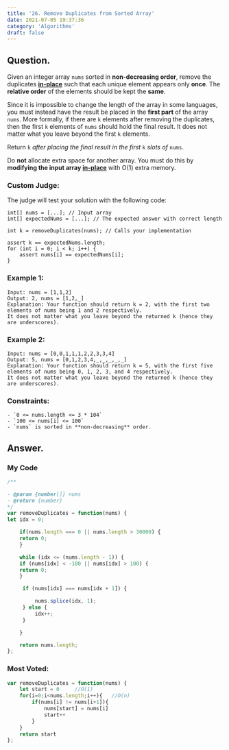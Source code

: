 ```yaml
---
title: '26. Remove Duplicates from Sorted Array'
date: 2021-07-05 19:37:36
category: 'Algorithms'
draft: false
---
```


## Question.

Given an integer array `nums` sorted in **non-decreasing order**, remove the duplicates **[in-place](https://en.wikipedia.org/wiki/In-place_algorithm)** such that each unique element appears only **once**. The **relative order** of the elements should be kept the **same**.

Since it is impossible to change the length of the array in some languages, you must instead have the result be placed in the **first part** of the array `nums`. More formally, if there are `k` elements after removing the duplicates, then the first `k` elements of `nums` should hold the final result. It does not matter what you leave beyond the first `k` elements.

Return `k` *after placing the final result in the first* `k` *slots of* `nums`.

Do **not** allocate extra space for another array. You must do this by **modifying the input array [in-place](https://en.wikipedia.org/wiki/In-place_algorithm)** with O(1) extra memory.

### Custom Judge:

The judge will test your solution with the following code:

```
int[] nums = [...]; // Input array
int[] expectedNums = [...]; // The expected answer with correct length

int k = removeDuplicates(nums); // Calls your implementation

assert k == expectedNums.length;
for (int i = 0; i < k; i++) {
    assert nums[i] == expectedNums[i];
}

```

### Example 1:
```
Input: nums = [1,1,2]
Output: 2, nums = [1,2,_]
Explanation: Your function should return k = 2, with the first two elements of nums being 1 and 2 respectively.
It does not matter what you leave beyond the returned k (hence they are underscores).
```

### Example 2:
```
Input: nums = [0,0,1,1,1,2,2,3,3,4]
Output: 5, nums = [0,1,2,3,4,_,_,_,_,_]
Explanation: Your function should return k = 5, with the first five elements of nums being 0, 1, 2, 3, and 4 respectively.
It does not matter what you leave beyond the returned k (hence they are underscores).
```

### Constraints: 
```
- `0 <= nums.length <= 3 * 104`
- `100 <= nums[i] <= 100`
- `nums` is sorted in **non-decreasing** order.
```

## Answer.

### My Code
```js
/**

- @param {number[]} nums
- @return {number}
*/
var removeDuplicates = function(nums) {
let idx = 0;

    if(nums.length === 0 || nums.length > 30000) {
    return 0;
    }

    while (idx <= (nums.length - 1)) {
    if (nums[idx] < -100 || nums[idx] > 100) {
    return 0;
    }

     if (nums[idx] === nums[idx + 1]) {

         nums.splice(idx, 1);
     } else {
         idx++;
     }

    }

    return nums.length;
};
```

### Most Voted:
```js
var removeDuplicates = function(nums) {
    let start = 0     //O(1)
    for(i=0;i<nums.length;i++){   //O(n)
        if(nums[i] != nums[i+1]){
            nums[start] = nums[i]
            start++
        }
    }
    return start
};
```
